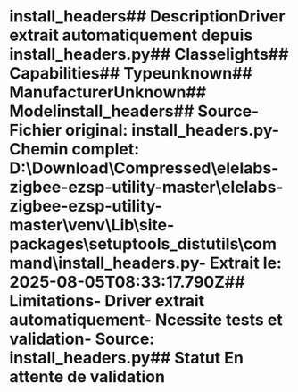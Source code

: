 # install_headers##  DescriptionDriver extrait automatiquement depuis install_headers.py##  Classelights##  Capabilities##  Typeunknown##  ManufacturerUnknown##  Modelinstall_headers##  Source- **Fichier original**: install_headers.py- **Chemin complet**: D:\Download\Compressed\elelabs-zigbee-ezsp-utility-master\elelabs-zigbee-ezsp-utility-master\venv\Lib\site-packages\setuptools\_distutils\command\install_headers.py- **Extrait le**: 2025-08-05T08:33:17.790Z##  Limitations- Driver extrait automatiquement- Ncessite tests et validation- Source: install_headers.py##  Statut En attente de validation